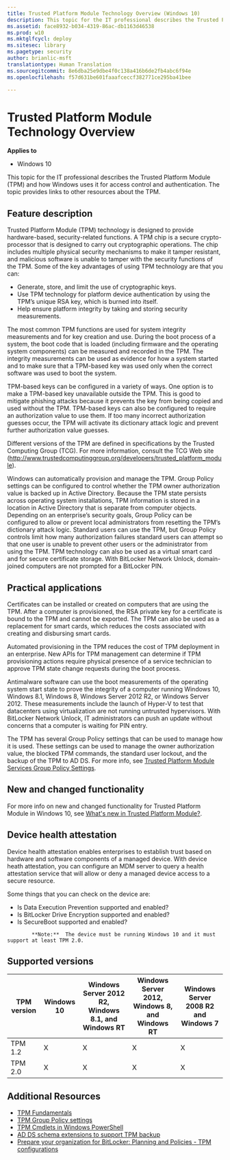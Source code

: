 ```yaml
---
title: Trusted Platform Module Technology Overview (Windows 10)
description: This topic for the IT professional describes the Trusted Platform Module (TPM) and how Windows uses it for access control and authentication. The topic provides links to other resources about the TPM.
ms.assetid: face8932-b034-4319-86ac-db1163d46538
ms.prod: w10
ms.mktglfcycl: deploy
ms.sitesec: library
ms.pagetype: security
author: brianlic-msft
translationtype: Human Translation
ms.sourcegitcommit: 8e6dba25e9dbe4f0c138a416b6de2fb4abc6f94e
ms.openlocfilehash: f57d631be601faaafceccf382771ce295ba41bee

---
```


# Trusted Platform Module Technology Overview

**Applies to**
-   Windows 10

This topic for the IT professional describes the Trusted Platform Module (TPM) and how Windows uses it for access control and authentication. The topic provides links to other resources about the TPM.

## <a href="" id="bkmk-over"></a>Feature description

Trusted Platform Module (TPM) technology is designed to provide hardware-based, security-related functions. A TPM chip is a secure crypto-processor that is designed to carry out cryptographic operations. The chip includes multiple physical security mechanisms to make it tamper resistant, and malicious software is unable to tamper with the security functions of the TPM. Some of the key advantages of using TPM technology are that you can:

-   Generate, store, and limit the use of cryptographic keys.
-   Use TPM technology for platform device authentication by using the TPM’s unique RSA key, which is burned into itself.
-   Help ensure platform integrity by taking and storing security measurements.

The most common TPM functions are used for system integrity measurements and for key creation and use. During the boot process of a system, the boot code that is loaded (including firmware and the operating system components) can be measured and recorded in the TPM. The integrity measurements can be used as evidence for how a system started and to make sure that a TPM-based key was used only when the correct software was used to boot the system.

TPM-based keys can be configured in a variety of ways. One option is to make a TPM-based key unavailable outside the TPM. This is good to mitigate phishing attacks because it prevents the key from being copied and used without the TPM. TPM-based keys can also be configured to require an authorization value to use them. If too many incorrect authorization guesses occur, the TPM will activate its dictionary attack logic and prevent further authorization value guesses.

Different versions of the TPM are defined in specifications by the Trusted Computing Group (TCG). For more information, consult the TCG Web site (<http://www.trustedcomputinggroup.org/developers/trusted_platform_module>).

Windows can automatically provision and manage the TPM. Group Policy settings can be configured to control whether the TPM owner authorization value is backed up in Active Directory. Because the TPM state persists across operating system installations, TPM information is stored in a location in Active Directory that is separate from computer objects. Depending on an enterprise’s security goals, Group Policy can be configured to allow or prevent local administrators from resetting the TPM’s dictionary attack logic. Standard users can use the TPM, but Group Policy controls limit how many authorization failures standard users can attempt so that one user is unable to prevent other users or the administrator from using the TPM. TPM technology can also be used as a virtual smart card and for secure certificate storage. With BitLocker Network Unlock, domain-joined computers are not prompted for a BitLocker PIN.

## <a href="" id="bkmk-app"></a>Practical applications

Certificates can be installed or created on computers that are using the TPM. After a computer is provisioned, the RSA private key for a certificate is bound to the TPM and cannot be exported. The TPM can also be used as a replacement for smart cards, which reduces the costs associated with creating and disbursing smart cards.

Automated provisioning in the TPM reduces the cost of TPM deployment in an enterprise. New APIs for TPM management can determine if TPM provisioning actions require physical presence of a service technician to approve TPM state change requests during the boot process.

Antimalware software can use the boot measurements of the operating system start state to prove the integrity of a computer running Windows 10, Windows 8.1, Windows 8, Windows Server 2012 R2, or Windows Server 2012. These measurements include the launch of Hyper-V to test that datacenters using virtualization are not running untrusted hypervisors. With BitLocker Network Unlock, IT administrators can push an update without concerns that a computer is waiting for PIN entry.

The TPM has several Group Policy settings that can be used to manage how it is used. These settings can be used to manage the owner authorization value, the blocked TPM commands, the standard user lockout, and the backup of the TPM to AD DS. For more info, see [Trusted Platform Module Services Group Policy Settings](trusted-platform-module-services-group-policy-settings.md).

## <a href="" id="bkmk-new"></a>New and changed functionality

For more info on new and changed functionality for Trusted Platform Module in Windows 10, see [What's new in Trusted Platform Module?](../whats-new/trusted-platform-module.md).

## <a href="" id="bkmk-dha"></a>Device health attestation

Device health attestation enables enterprises to establish trust based on hardware and software components of a managed device. With device heath attestation, you can configure an MDM server to query a health attestation service that will allow or deny a managed device access to a secure resource.

Some things that you can check on the device are:

-   Is Data Execution Prevention supported and enabled?
-   Is BitLocker Drive Encryption supported and enabled?
-   Is SecureBoot supported and enabled?

>
            **Note:**  The device must be running Windows 10 and it must support at least TPM 2.0.
 
## <a href="" id="bkmk-supportedversions"></a>Supported versions

| TPM version | Windows 10 | Windows Server 2012 R2, Windows 8.1, and Windows RT | Windows Server 2012, Windows 8, and Windows RT | Windows Server 2008 R2 and Windows 7 |
| - | - | - | - | - |
| TPM 1.2| X| X| X| X|
| TPM 2.0| X| X| X| X| 

## <a href="" id="bkmk-additionalresources"></a>Additional Resources

- [TPM Fundamentals](tpm-fundamentals.md)
- [TPM Group Policy settings](trusted-platform-module-services-group-policy-settings.md)
- [TPM Cmdlets in Windows PowerShell](http://technet.microsoft.com/library/jj603116.aspx)
- [AD DS schema extensions to support TPM backup](ad-ds-schema-extensions-to-support-tpm-backup.md)
- [Prepare your organization for BitLocker: Planning and Policies - TPM configurations](http://technet.microsoft.com/library/jj592683.aspx)
 
 



<!--HONumber=Jun16_HO4-->


